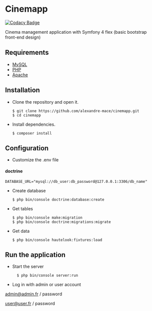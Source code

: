 # Cinemapp

[![Codacy Badge](https://api.codacy.com/project/badge/Grade/3576e6821ba64f788d40b74582fbec76)](https://app.codacy.com/app/codacy_alexandre-mace/cinemapp?utm_source=github.com&utm_medium=referral&utm_content=alexandre-mace/cinemapp&utm_campaign=Badge_Grade_Settings)

Cinema management application with Symfony 4 flex (basic bootstrap front-end design)

## Requirements 
*   [MySQL](https://www.mysql.com/fr/)
*   [PHP](http://php.net/manual/fr/intro-whatis.php)
*   [Apache](https://www.apache.org/)

## Installation 
*   Clone the repository and open it.

		$ git clone https://github.com/alexandre-mace/cinemapp.git
		$ cd cinemapp

*   Install dependencies.
		
		$ composer install

## Configuration
*   Customize the .env file

#### doctrine
```
DATABASE_URL="mysql://db_user:db_password@127.0.0.1:3306/db_name"
```

*   Create database 

		$ php bin/console doctrine:database:create

*   Get tables 

		$ php bin/console make:migration
		$ php bin/console doctrine:migrations:migrate

*   Get data

		$ php bin/console hautelook:fixtures:load

## Run the application
* Start the server 
        
        $ php bin/console server:run
        
* Log in with admin or user account 

admin@admin.fr / password

user@user.fr / password
